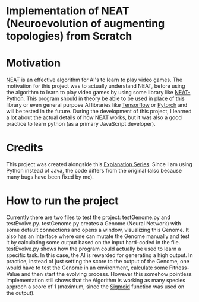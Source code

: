 # Implementation of NEAT (Neuroevolution of augmenting topologies) from Scratch

# Motivation
[NEAT](https://citeseerx.ist.psu.edu/viewdoc/download?doi=10.1.1.28.5457&rep=rep1&type=pdf) is an effective algorithm for AI's to learn to play video games. The motivation for this project was to actually understand NEAT, before using the algorithm to learn to play video games by using some library like [NEAT-Python](https://neat-python.readthedocs.io/en/latest/).
This program should in theory be able to be used in place of this library or even general purpose AI libraries like [Tensorflow](https://www.tensorflow.org/) or [Pytorch](https://pytorch.org/) and will be tested in the future.
During the development of this project, I learned a lot about the actual details of how NEAT works, but it was also a good practice to learn python (as a primary JavaScript developer).

# Credits
This project was created alongside this [Explanation Series](https://youtube.com/playlist?list=PLgomWLYGNl1fcL0o4exBShNeCC5tc6s9C). Since I am using Python instead of Java, the code differs from the original (also because many bugs have been fixed by me).

# How to run the project
Currently there are two files to test the project: testGenome.py and testEvolve.py.
testGenome.py creates a Genome (Neural Network) with some default connections and opens a window, visualizing this Genome. It also has an interface where one can mutate the Genome manually and test it by calculating some output based on the input hard-coded in the file.
testEvolve.py shows how the program could actually be used to learn a specific task. In this case, the AI is rewarded for generating a high output. In practice, instead of just setting the score to the output of the Genome, one would have to test the Genome in an environment, calculate some Fitness-Value and then start the evolving process. However this somehow pointless implementation still shows that the Algorithm is working as many species approch a score of 1 (maximum, since the [Sigmoid](https://en.wikipedia.org/wiki/Sigmoid_function) function was used on the output). 